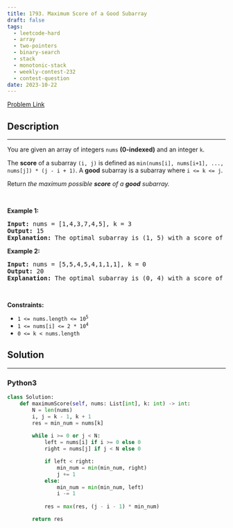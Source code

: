 ```yaml
---
title: 1793. Maximum Score of a Good Subarray
draft: false
tags: 
  - leetcode-hard
  - array
  - two-pointers
  - binary-search
  - stack
  - monotonic-stack
  - weekly-contest-232
  - contest-question
date: 2023-10-22
---
```


[Problem Link](https://leetcode.com/problems/maximum-score-of-a-good-subarray/)

## Description

---
<p>You are given an array of integers <code>nums</code> <strong>(0-indexed)</strong> and an integer <code>k</code>.</p>

<p>The <strong>score</strong> of a subarray <code>(i, j)</code> is defined as <code>min(nums[i], nums[i+1], ..., nums[j]) * (j - i + 1)</code>. A <strong>good</strong> subarray is a subarray where <code>i &lt;= k &lt;= j</code>.</p>

<p>Return <em>the maximum possible <strong>score</strong> of a <strong>good</strong> subarray.</em></p>

<p>&nbsp;</p>
<p><strong class="example">Example 1:</strong></p>

<pre>
<strong>Input:</strong> nums = [1,4,3,7,4,5], k = 3
<strong>Output:</strong> 15
<strong>Explanation:</strong> The optimal subarray is (1, 5) with a score of min(4,3,7,4,5) * (5-1+1) = 3 * 5 = 15. 
</pre>

<p><strong class="example">Example 2:</strong></p>

<pre>
<strong>Input:</strong> nums = [5,5,4,5,4,1,1,1], k = 0
<strong>Output:</strong> 20
<strong>Explanation:</strong> The optimal subarray is (0, 4) with a score of min(5,5,4,5,4) * (4-0+1) = 4 * 5 = 20.
</pre>

<p>&nbsp;</p>
<p><strong>Constraints:</strong></p>

<ul>
	<li><code>1 &lt;= nums.length &lt;= 10<sup>5</sup></code></li>
	<li><code>1 &lt;= nums[i] &lt;= 2 * 10<sup>4</sup></code></li>
	<li><code>0 &lt;= k &lt; nums.length</code></li>
</ul>


## Solution

---
### Python3
``` py title='maximum-score-of-a-good-subarray'
class Solution:
    def maximumScore(self, nums: List[int], k: int) -> int:
        N = len(nums)
        i, j = k - 1, k + 1
        res = min_num = nums[k]
        
        while i >= 0 or j < N:
            left = nums[i] if i >= 0 else 0
            right = nums[j] if j < N else 0

            if left < right:
                min_num = min(min_num, right)
                j += 1
            else:
                min_num = min(min_num, left)
                i -= 1
            
            res = max(res, (j - i - 1) * min_num)

        return res
```

